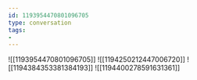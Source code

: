 ```yaml
---
id: 1193954470801096705
type: conversation
tags:
- 
---
```

![[1193954470801096705]]
![[1194250212447006720]]
![[1194384353381384193]]
![[1194400278591631361]]

